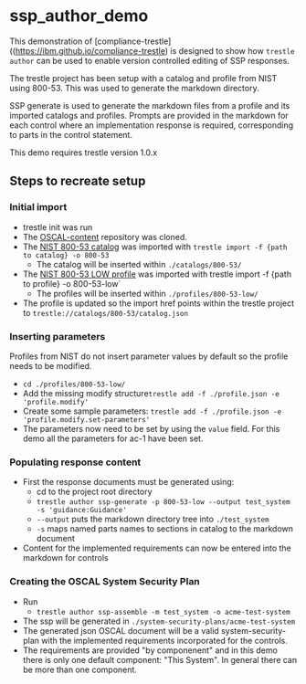 # ssp_author_demo

This demonstration of \[compliance-trestle\]((https://ibm.github.io/compliance-trestle) is designed to show how `trestle author` can be used to enable version controlled editing of SSP responses.

The trestle project has been setup with a catalog and profile from NIST using 800-53. This was used to generate the markdown directory.

SSP generate is used to generate the markdown files from a profile and its imported catalogs and profiles.  Prompts are provided in the markdown for
each control where an implementation response is required, corresponding to parts in the control statement.

This demo requires trestle version 1.0.x

## Steps to recreate setup

### Initial import

- trestle init was run
- The [OSCAL-content](https://github.com/usnistgov/OSCAL-content) repository was cloned.
- The [NIST 800-53 catalog](https://github.com/usnistgov/oscal-content/blob/master/nist.gov/SP800-53/rev5/json/NIST_SP-800-53_rev5_catalog.json) was imported with `trestle import -f {path to catalog} -o 800-53`
  - The catalog will be inserted within `./catalogs/800-53/`
- The [NIST 800-53 LOW profile](https://github.com/usnistgov/oscal-content/blob/master/nist.gov/SP800-53/rev5/json/NIST_SP-800-53_rev5_LOW-baseline_profile.json) was imported with trestle import -f {path to profile} -o 800-53-low\`
  - The profiles will be inserted within `./profiles/800-53-low/`
- The profile is updated so the import href points within the trestle project to `trestle://catalogs/800-53/catalog.json`

### Inserting parameters

Profiles from NIST do not insert parameter values by default so the profile needs to be modified.

- `cd ./profiles/800-53-low/`
- Add the missing modify structure`trestle add -f ./profile.json -e 'profile.modify'`
- Create some sample parameters: `trestle add -f ./profile.json -e 'profile.modify.set-parameters'`
- The parameters now need to be set by using the `value` field. For this demo all the parameters for ac-1 have been set.

### Populating response content

- First the response documents must be generated using:
  - cd to the project root directory
  - `trestle author ssp-generate -p 800-53-low --output test_system -s 'guidance:Guidance'`
  - `--output` puts the markdown directory tree into `./test_system`
  - `-s` maps named parts names to sections in catalog to the markdown document
- Content for the implemented requirements can now be entered into the markdown for controls

### Creating the OSCAL System Security Plan

- Run
  - `trestle author ssp-assemble -m test_system -o acme-test-system`
- The ssp will be generated in `./system-security-plans/acme-test-system`
- The generated json OSCAL document will be a valid system-security-plan with the implemented requirements incorporated for the controls.
- The requirements are provided "by componenent" and in this demo there is only one default component: "This System".  In general
  there can be more than one component.
